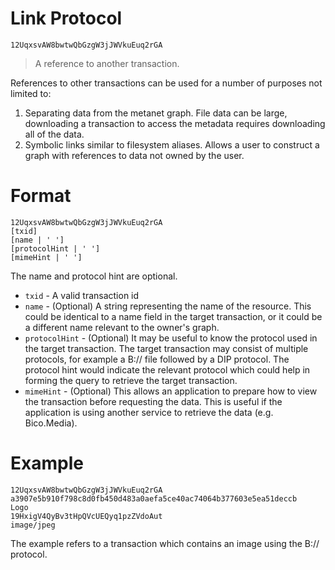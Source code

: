 # Link Protocol

`12UqxsvAW8bwtwQbGzgW3jJWVkuEuq2rGA`
> A reference to another transaction.

References to other transactions can be used for a number of purposes not limited to:
 1. Separating data from the metanet graph. File data can be large, downloading a transaction to access 
the metadata requires downloading all of the data.
 2. Symbolic links similar to filesystem aliases. Allows a user to construct a graph with references to data not owned by the user.
 
# Format

```
12UqxsvAW8bwtwQbGzgW3jJWVkuEuq2rGA
[txid]
[name | ' ']
[protocolHint | ' ']
[mimeHint | ' ']
```

The name and protocol hint are optional.

 - `txid` - A valid transaction id
 - `name` - (Optional) A string representing the name of the resource. This could be identical to a name field in the 
 target transaction, or it could be a different name relevant to the owner's graph.
 - `protocolHint` - (Optional) It may be useful to know the protocol used in the target transaction. The target transaction
 may consist of multiple protocols, for example a B:// file followed by a DIP protocol. The protocol hint would indicate the 
 relevant protocol which could help in forming the query to retrieve the target transaction.
 - `mimeHint` - (Optional) This allows an application to prepare how to view the transaction before requesting the data. This is useful if the application is using another service to retrieve the data (e.g. Bico.Media).
 
 # Example
 
 ```
12UqxsvAW8bwtwQbGzgW3jJWVkuEuq2rGA
 a3907e5b910f798c8d0fb450d483a0aefa5ce40ac74064b377603e5ea51deccb
 Logo
 19HxigV4QyBv3tHpQVcUEQyq1pzZVdoAut
 image/jpeg
 ```
The example refers to a transaction which contains an image using the B:// protocol.

